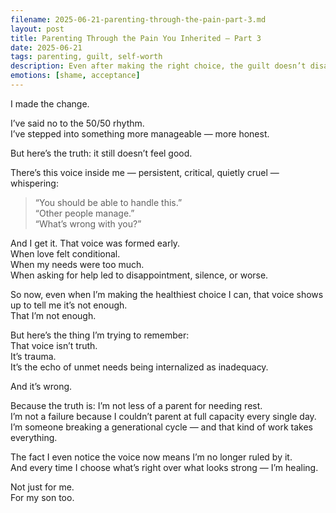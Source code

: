 ```yaml
---
filename: 2025-06-21-parenting-through-the-pain-part-3.md
layout: post
title: Parenting Through the Pain You Inherited – Part 3
date: 2025-06-21
tags: parenting, guilt, self-worth
description: Even after making the right choice, the guilt doesn’t disappear. Part 3 explores the inner voice that tells me I should be able to do more — and why I’m learning to ignore it.
emotions: [shame, acceptance]
---
```


I made the change.

I’ve said no to the 50/50 rhythm.  
I’ve stepped into something more manageable — more honest.

But here’s the truth: it still doesn’t feel good.

There’s this voice inside me — persistent, critical, quietly cruel — whispering:

> “You should be able to handle this.”  
> “Other people manage.”  
> “What’s wrong with you?”

And I get it. That voice was formed early.  
When love felt conditional.  
When my needs were too much.  
When asking for help led to disappointment, silence, or worse.

So now, even when I’m making the healthiest choice I can, that voice shows up to tell me it’s not enough.  
That I’m not enough.

But here’s the thing I’m trying to remember:  
That voice isn’t truth.  
It’s trauma.  
It’s the echo of unmet needs being internalized as inadequacy.

And it’s wrong.

Because the truth is: I’m not less of a parent for needing rest.  
I’m not a failure because I couldn’t parent at full capacity every single day.  
I’m someone breaking a generational cycle — and that kind of work takes everything.

The fact I even notice the voice now means I’m no longer ruled by it.  
And every time I choose what’s right over what looks strong — I’m healing.

Not just for me.  
For my son too.
